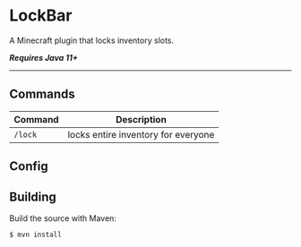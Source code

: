 # LockBar
A Minecraft plugin that locks inventory slots.

_**Requires Java 11+**_

---

## Commands

| Command | Description                         |
|---------|-------------------------------------|
| `/lock` | locks entire inventory for everyone |

## Config

## Building

Build the source with Maven:

```
$ mvn install
```